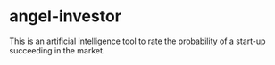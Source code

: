 # angel-investor
This is an artificial intelligence tool to rate the probability of a start-up succeeding in the market. 
